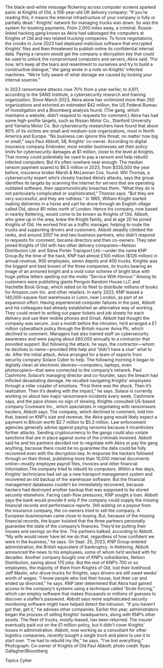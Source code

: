 The black-and-white message flickering across computer screens sparked panic at Knights of Old, a 158-year-old UK delivery company: “If you’re reading this, it means the internal infrastructure of your company is fully or partially dead.”
Knights’ network for managing trucks was down. So was the system for booking payments. From 2,000 miles away, a criminal, Russia-linked hacking gang known as Akira had sabotaged the computers at Knights of Old and two related trucking companies. To force negotiations, the crooks in June 2023 had deployed malicious software that encrypted Knights’ files and then threatened to publish online its confidential internal data. Paying a ransom would get the company a decryption key that could be used to unlock the compromised computers and servers, Akira said.
“For now, let’s keep all the tears and resentment to ourselves and try to build a constructive dialogue,” the gang wrote in a note on Knights’ infected machines. “We’re fully aware of what damage we caused by locking your internal sources.”

In 2023 ransomware attacks rose 70% from a year earlier, to 4,611, according to the SANS Institute, a cyber­security research and training organization. Since March 2023, Akira alone has victimized more than 350 organizations and extorted an estimated $42 million, the US Federal Bureau of Investigation and a Bloomberg analysis found. (The gang, which maintains a website, didn’t respond to requests for comment.)
Akira has had some high-profile targets, such as Nissan Motor Co., Stanford University and Yamaha Motor Co. But ­cybersecurity researchers have found that about 80% of its victims are small and medium-size organizations, most in North America and Europe. “No business can ignore this threat, no matter how big or small,” says Paul Abbott, 58, Knights’ co-owner.
According to digital insurance company Embroker, most smaller businesses set their policy limits for cyber­security damages at $1 million, close to the level at Knights. That money could potentially be used to pay a ransom and help rebuild infected computers. But it’s often nowhere near enough. The median ransom payment soared to $6.5 million in 2023, from $335,000 the year before, insurance broker Marsh & McLennan Cos. found.
Will Thomas, a cybersecurity expert who’s closely tracked Akira’s attacks, says the group identifies its targets by scanning the internet for servers that are operating outdated software, then opportunistically breaches them. “What they do is not particularly complicated or sophisticated,” Thomas says. “But they are very successful, and they are ruthless.”
In 1865, William Knight started making deliveries in a horse and cart he drove through an English village called Old, about 80 miles north of London. Hence his company, now based in nearby Kettering, would come to be known as Knights of Old. Abbott, who grew up in the area, knew the Knight family, and at age 20 he joined Knights of Old. He worked first as a traffic manager, helping to route the trucks and supporting drivers and customers. Abbott steadily climbed the ranks, and around 2007 he and two business partners, who didn’t respond to requests for comment, became directors and then co-­owners. They later joined Knights of Old with two other delivery ­companies—Nelson Distribution Ltd. and Steve Porter Transport Ltd.—under the name KNP Group.By the time of the hack, KNP had almost £100 million ($126 million) in annual revenue, 900 employees, seven depots and 400 trucks. Knights was the biggest and best known of the three companies, its trucks bearing an image of an armored knight and a vivid color scheme of bright blue with huge yellow letters spelling out the motto “Service With Honour.” Among its customers were publishing giants Penguin Random House LLC and Hachette Book Group, which relied on its fleet to distribute millions of books for Amazon.com Inc. and other retailers. In early 2023, KNP leased a 140,000-square-foot warehouse in Luton, near London, as part of an expansion effort.
Having experienced computer failures in the past, Abbott and his colleagues had already established an alternative way of working. They could revert to writing out paper tickets and job sheets for each delivery and use their mobile phones and Gmail.
Abbott had thought the company was secure. Just a month before the intrusion, he’d arranged a £1 million cyberattack policy through the British insurer Aviva Plc, which declined to comment. Managers had also trained staff on cybersecurity awareness and were paying about £60,000 annually to a contractor that provided support. But following the attack, he says, the contractor—whom he declines to name—provided little help and “didn’t have a clue” what to do.
After the initial attack, Aviva arranged for a team of experts from security company Solace Cyber to help. The following morning it began to digitally clean all electronic devices—computers, laptops, even photocopiers—that were connected to the company’s network. Paul Cashmore, Solace’s managing director and co-founder, says the breach had inflicted devastating damage. He recalled navigating Knights’ employees through a roller coaster of emotions. “First there was the shock. Then it’s realization. Then it’s dealing with the impact,” he says. Solace is currently working on about two major ransom­ware incidents every week, Cashmore says, and the pace shows no sign of slowing.
Knights consulted US-based company Coveware Inc., which specializes in negotiating with ransomware hackers, Abbott says. The company, which declined to comment, told him that, based on KNP’s size and revenue, the Akira gang would likely expect a payment in Bitcoin worth $2.7 million to $5.3 million. Law enforcement agencies generally advise against paying ransoms because it incentivizes further attacks. Sending cryptocurrency to the gangs could also violate sanctions that are in place against some of the criminals involved.
Abbott said he and his partners decided not to negotiate with Akira or pay the gang anything, because there could be no guarantee the data could be fully recovered even with the decryption key. In response the hackers followed through on their threat, publishing more than 10,000 internal documents online—mostly employee payroll files, invoices and other financial information.The company tried to rebuild its computers. Within a few days, Knights’ technicians had set up a new transport management system and recovered an old backup of the warehouse software. But the financial management databases couldn’t be immediately recovered, because hackers had destroyed another backup that was supposed to be stored securely elsewhere.
Facing cash-flow pressures, KNP sought a loan. Abbott says the bank would provide it only if the company could supply the missing financial records and performance reports. Still waiting on a payout from the insurance company, the ­co-owners tried to sell the company. A European businessman came close to buying. But, because of the missing financial records, the buyer insisted that the three partners personally guarantee the state of the company’s finances. They’d be putting their houses and savings on the line. The partners balked, according to Abbott. “My wife would never have let me do that, regardless of how confident we were in the business,” he says.
On Sept. 25, 2023, KNP Group entered administration, the British equivalent of bankruptcy. In Kettering, Abbott announced the news to his employees, some of whom he’d worked with for decades. Another company bought one of KNP’s subsidiaries, Nelson Distribution, saving about 170 jobs. But the rest of KNP’s 700 or so employees, the majority of them from Knights of Old, lost their livelihood. Jeff Maslin, who drove trucks for Knights, says drivers are still owed weeks’ worth of wages. “I know people who lost their house, lost their car and ended up divorced,” he says.
KNP later determined that Akira had gained access to the company’s systems using a technique called “brute forcing,” which can employ software that makes thousands or millions of guesses to discover a staffer’s password. Abbott says more sophisticated security monitoring software might have helped detect the intrusion. “If you haven’t got that, get it,” he advises other companies.
Earlier this year, administrators began the process of selling Knights’ headquarters, along with KNP’s other assets. The fleet of trucks, mostly leased, has been returned. The insurer eventually paid out on the £1 million policy, but it didn’t cover Knights’ losses in administration.
Abbott, now working as a consultant for other logistics companies, recently bought a single truck and plans to use it to start over. “I’ve had to rebuild my life,” he says. “I’ve lost everything.”
Photograph: Co-owner of Knights of Old Paul Abbott; photo credit: Ryan Gallagher/Bloomberg

Topics
Cyber
